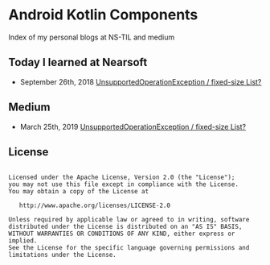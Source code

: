 # Android Kotlin Components
Index of my personal blogs at NS-TIL and medium

## Today I learned at Nearsoft
- September 26th, 2018 [UnsupportedOperationException / fixed-size List?](https://tilns.herokuapp.com/posts/97fee6c06f-unsupportedoperationexception-fixedsize-list)

## Medium
- March 25th, 2019 [UnsupportedOperationException / fixed-size List?](https://medium.com/@saishaddai/deep-links-in-android-ff4d5b9110d0)


## License 
```

Licensed under the Apache License, Version 2.0 (the "License");
you may not use this file except in compliance with the License.
You may obtain a copy of the License at

   http://www.apache.org/licenses/LICENSE-2.0

Unless required by applicable law or agreed to in writing, software
distributed under the License is distributed on an "AS IS" BASIS,
WITHOUT WARRANTIES OR CONDITIONS OF ANY KIND, either express or implied.
See the License for the specific language governing permissions and
limitations under the License.
```
